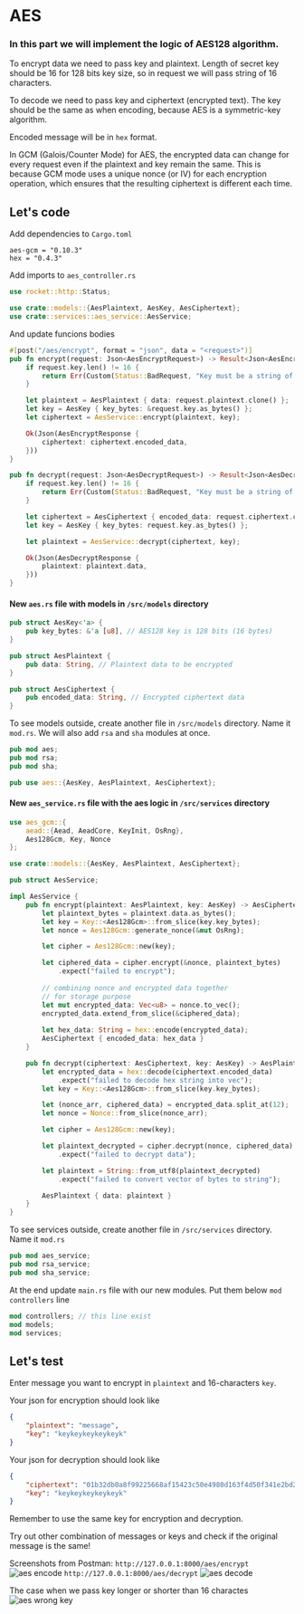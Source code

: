 # AES
### In this part we will implement the logic of AES128 algorithm.

To encrypt data we need to pass key and plaintext.
Length of secret key should be 16 for 128 bits key size, so in request we will pass string of 16 characters.

To decode we need to pass key and ciphertext (encrypted text). The key should be the same as when encoding, because AES is a symmetric-key algorithm.

Encoded message will be in `hex` format.

In GCM (Galois/Counter Mode) for AES, the encrypted data can change for every request even if the plaintext and key remain the same. This is because GCM mode uses a unique nonce (or IV) for each encryption operation, which ensures that the resulting ciphertext is different each time.

## Let's code

Add dependencies to
`Cargo.toml`

```
aes-gcm = "0.10.3"
hex = "0.4.3"
```

Add imports to `aes_controller.rs`
```rs
use rocket::http::Status;

use crate::models::{AesPlaintext, AesKey, AesCiphertext};
use crate::services::aes_service::AesService;
```

And update funcions bodies

```rs
#[post("/aes/encrypt", format = "json", data = "<request>")]
pub fn encrypt(request: Json<AesEncryptRequest>) -> Result<Json<AesEncryptResponse>, Custom<String>> {
    if request.key.len() != 16 {
        return Err(Custom(Status::BadRequest, "Key must be a string of length 16 (Aes128)".to_string()));
    }

    let plaintext = AesPlaintext { data: request.plaintext.clone() };
    let key = AesKey { key_bytes: &request.key.as_bytes() };
    let ciphertext = AesService::encrypt(plaintext, key);

    Ok(Json(AesEncryptResponse {
        ciphertext: ciphertext.encoded_data,
    }))
}
```
```rs
pub fn decrypt(request: Json<AesDecryptRequest>) -> Result<Json<AesDecryptResponse>, Custom<String>> {
    if request.key.len() != 16 {
        return Err(Custom(Status::BadRequest, "Key must be a string of length 16 (Aes128)".to_string()));
    }

    let ciphertext = AesCiphertext { encoded_data: request.ciphertext.clone() };
    let key = AesKey { key_bytes: request.key.as_bytes() };

    let plaintext = AesService::decrypt(ciphertext, key);

    Ok(Json(AesDecryptResponse {
        plaintext: plaintext.data,
    }))
}
```

#### New `aes.rs` file with models in `/src/models` directory

```rs
pub struct AesKey<'a> {
    pub key_bytes: &'a [u8], // AES128 key is 128 bits (16 bytes)
}

pub struct AesPlaintext {
    pub data: String, // Plaintext data to be encrypted
}

pub struct AesCiphertext {
    pub encoded_data: String, // Encrypted ciphertext data
}
```

To see models outside, create another file in `/src/models` directory. Name it `mod.rs`. We will also add `rsa` and `sha` modules at once.

```rs
pub mod aes;
pub mod rsa;
pub mod sha;

pub use aes::{AesKey, AesPlaintext, AesCiphertext};
```

#### New `aes_service.rs` file with the aes logic in `/src/services` directory

```rs
use aes_gcm::{
    aead::{Aead, AeadCore, KeyInit, OsRng},
    Aes128Gcm, Key, Nonce
};

use crate::models::{AesKey, AesPlaintext, AesCiphertext};

pub struct AesService;

impl AesService {
    pub fn encrypt(plaintext: AesPlaintext, key: AesKey) -> AesCiphertext {
        let plaintext_bytes = plaintext.data.as_bytes();
        let key = Key::<Aes128Gcm>::from_slice(key.key_bytes);
        let nonce = Aes128Gcm::generate_nonce(&mut OsRng);

        let cipher = Aes128Gcm::new(key);

        let ciphered_data = cipher.encrypt(&nonce, plaintext_bytes)
            .expect("failed to encrypt");
        
        // combining nonce and encrypted data together
        // for storage purpose
        let mut encrypted_data: Vec<u8> = nonce.to_vec();
        encrypted_data.extend_from_slice(&ciphered_data);
        
        let hex_data: String = hex::encode(encrypted_data);
        AesCiphertext { encoded_data: hex_data }
    }

    pub fn decrypt(ciphertext: AesCiphertext, key: AesKey) -> AesPlaintext {
        let encrypted_data = hex::decode(ciphertext.encoded_data)
            .expect("failed to decode hex string into vec");
        let key = Key::<Aes128Gcm>::from_slice(key.key_bytes);

        let (nonce_arr, ciphered_data) = encrypted_data.split_at(12);
        let nonce = Nonce::from_slice(nonce_arr);

        let cipher = Aes128Gcm::new(key);

        let plaintext_decrypted = cipher.decrypt(nonce, ciphered_data)
            .expect("failed to decrypt data");

        let plaintext = String::from_utf8(plaintext_decrypted)
            .expect("failed to convert vector of bytes to string");

        AesPlaintext { data: plaintext }
    }
}
```

To see services outside, create another file in `/src/services` directory. Name it `mod.rs`

```rs
pub mod aes_service;
pub mod rsa_service;
pub mod sha_service;
```

At the end update `main.rs` file with our new modules. Put them below `mod controllers` line
```rs
mod controllers; // this line exist
mod models;
mod services;
```

## Let's test
Enter message you want to encrypt in `plaintext` and 16-characters `key`.

Your json for encryption should look like
```json
{
    "plaintext": "message",
    "key": "keykeykeykeykeyk"
}
```

Your json for decryption should look like
```json
{
    "ciphertext": "01b32db0a8f99225668af15423c50e4980d163f4d50f341e2bd282a5d765fda40b11ea",
    "key": "keykeykeykeykeyk"
}
```

Remember to use the same key for encryption and decryption.

Try out other combination of messages or keys and check if the original message is the same!

Screenshots from Postman:
`http://127.0.0.1:8000/aes/encrypt`
![aes encode](assets/images/aes-encode.png)
`http://127.0.0.1:8000/aes/decrypt`
![aes decode](assets/images/aes-decode.png)

The case when we pass key longer or shorter than 16 charactes
![aes wrong key](assets/images/aes-wrong-key.png)
